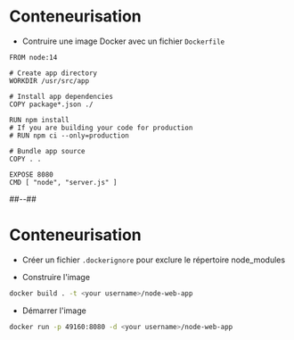 <!-- .slide: class="with-code" -->
# Conteneurisation

* Contruire une image Docker avec un fichier `Dockerfile`

```
FROM node:14

# Create app directory
WORKDIR /usr/src/app

# Install app dependencies
COPY package*.json ./

RUN npm install
# If you are building your code for production
# RUN npm ci --only=production

# Bundle app source
COPY . .

EXPOSE 8080
CMD [ "node", "server.js" ]
```

##--##

# Conteneurisation

* Créer un fichier `.dockerignore` pour exclure le répertoire node_modules

* Construire l'image

```bash
docker build . -t <your username>/node-web-app
```

* Démarrer l'image

```bash
docker run -p 49160:8080 -d <your username>/node-web-app
```